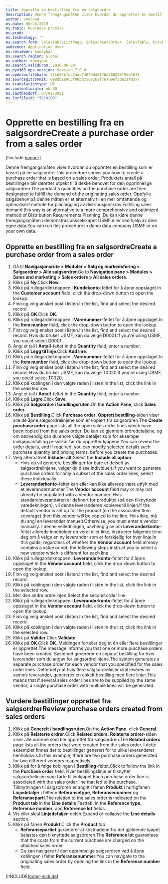 ```yaml
---
title: Opprette en bestilling fra en salgsordre
description: Denne fremgangsmåten viser hvordan du oppretter en bestilling som er basert på en salgsordre.
author: omulvad
ms.date: 06/26/2019
ms.topic: business-process
ms.prod: ''
ms.technology: ''
ms.search.form: SalesTableListPage, SalesCreateOrder, SalesTable, PurchCreateFromSalesOrder, VendAccountItemLookup, SalesTableReferences, PurchTable, PurchTablePart
audience: Application User
ms.reviewer: kamaybac
ms.search.region: Global
ms.author: kamaybac
ms.search.validFrom: 2016-06-30
ms.dyn365.ops.version: Version 7.0.0
ms.openlocfilehash: 77cb07bfbc7aad74970d38f78d780889f96e1048
ms.sourcegitcommit: 0e8db169c3f90bd750826af76709ef5d621fd377
ms.translationtype: HT
ms.contentlocale: nb-NO
ms.lasthandoff: 04/01/2021
ms.locfileid: "5819190"
---
```

# <a name="create-a-purchase-order-from-a-sales-order"></a><span data-ttu-id="3fb1f-103">Opprette en bestilling fra en salgsordre</span><span class="sxs-lookup"><span data-stu-id="3fb1f-103">Create a purchase order from a sales order</span></span>

[!include [banner](../../includes/banner.md)]

<span data-ttu-id="3fb1f-104">Denne fremgangsmåten viser hvordan du oppretter en bestilling som er basert på en salgsordre.</span><span class="sxs-lookup"><span data-stu-id="3fb1f-104">This procedure shows you how to create a purchase order that is based on a sales order.</span></span> <span data-ttu-id="3fb1f-105">Produktets antall på bestillingen blir deretter utpekt til å dekke behovet for den opprinnelige salgsordren.</span><span class="sxs-lookup"><span data-stu-id="3fb1f-105">The product's quantities on the purchase order are then designated to fulfill the demand of the originating sales order.</span></span> <span data-ttu-id="3fb1f-106">Oppfylle salgsbehov på denne måten er et alternativ til en mer omfattende og optimalisert metode for planlegging av distribusjonskrav.</span><span class="sxs-lookup"><span data-stu-id="3fb1f-106">Fulfilling sales demand this way is an alternative to a more comprehensive and optimized method of Distribution Requirements Planning.</span></span> <span data-ttu-id="3fb1f-107">Du kan kjøre denne fremgangsmåten i demonstrasjonsselskapet USMF eller ved hjelp av dine egne data.</span><span class="sxs-lookup"><span data-stu-id="3fb1f-107">You can run this procedure in demo data company USMF or on your own data.</span></span>


## <a name="create-a-purchase-order-from-a-sales-order"></a><span data-ttu-id="3fb1f-108">Opprette en bestilling fra en salgsordre</span><span class="sxs-lookup"><span data-stu-id="3fb1f-108">Create a purchase order from a sales order</span></span>
1. <span data-ttu-id="3fb1f-109">Gå til **Navigasjonsrute > Moduler > Salg og markedsføring > Salgsordrer > Alle salgsordrer**.</span><span class="sxs-lookup"><span data-stu-id="3fb1f-109">Go to **Navigation pane > Modules > Sales and marketing > Sales orders > All sales orders**.</span></span>
2. <span data-ttu-id="3fb1f-110">Klikk på **Ny**.</span><span class="sxs-lookup"><span data-stu-id="3fb1f-110">Click **New**.</span></span>
3. <span data-ttu-id="3fb1f-111">Klikk på rullegardinknappen i **Kundekonto**-feltet for å åpne oppslaget.</span><span class="sxs-lookup"><span data-stu-id="3fb1f-111">In the **Customer account** field, click the drop-down button to open the lookup.</span></span>
4. <span data-ttu-id="3fb1f-112">Finn og velg ønsket post i listen.</span><span class="sxs-lookup"><span data-stu-id="3fb1f-112">In the list, find and select the desired record.</span></span>
5. <span data-ttu-id="3fb1f-113">Klikk på **OK**.</span><span class="sxs-lookup"><span data-stu-id="3fb1f-113">Click **OK**.</span></span>
6. <span data-ttu-id="3fb1f-114">Klikk på rullegardinknappen i **Varenummer**-feltet for å åpne oppslaget.</span><span class="sxs-lookup"><span data-stu-id="3fb1f-114">In the **Item number** field, click the drop-down button to open the lookup.</span></span>
7. <span data-ttu-id="3fb1f-115">Finn og velg ønsket post i listen.</span><span class="sxs-lookup"><span data-stu-id="3fb1f-115">In the list, find and select the desired record.</span></span> <span data-ttu-id="3fb1f-116">Hvis du bruker USMF, kan du velge D0001.</span><span class="sxs-lookup"><span data-stu-id="3fb1f-116">If you're using USMF, you could select D0001.</span></span>  
8. <span data-ttu-id="3fb1f-117">Angi et tall i **Antall**-feltet.</span><span class="sxs-lookup"><span data-stu-id="3fb1f-117">In the **Quantity** field, enter a number.</span></span>
9. <span data-ttu-id="3fb1f-118">Klikk på **Legg til linje**.</span><span class="sxs-lookup"><span data-stu-id="3fb1f-118">Click **Add line**.</span></span>
10. <span data-ttu-id="3fb1f-119">Klikk på rullegardinknappen i **Varenummer**-feltet for å åpne oppslaget.</span><span class="sxs-lookup"><span data-stu-id="3fb1f-119">In the **Item number** field, click the drop-down button to open the lookup.</span></span>
11. <span data-ttu-id="3fb1f-120">Finn og velg ønsket post i listen.</span><span class="sxs-lookup"><span data-stu-id="3fb1f-120">In the list, find and select the desired record.</span></span> <span data-ttu-id="3fb1f-121">Hvis du bruker USMF, kan du velge T0020.</span><span class="sxs-lookup"><span data-stu-id="3fb1f-121">If you're using USMF, you could select T0020.</span></span>  
12. <span data-ttu-id="3fb1f-122">Klikk på koblingen i den valgte raden i listen.</span><span class="sxs-lookup"><span data-stu-id="3fb1f-122">In the list, click the link in the selected row.</span></span>
13. <span data-ttu-id="3fb1f-123">Angi et tall i **Antall**-feltet.</span><span class="sxs-lookup"><span data-stu-id="3fb1f-123">In the **Quantity** field, enter a number.</span></span>
14. <span data-ttu-id="3fb1f-124">Klikk på **Lagre**.</span><span class="sxs-lookup"><span data-stu-id="3fb1f-124">Click **Save**.</span></span>
15. <span data-ttu-id="3fb1f-125">Klikk på **Salgsordre** i **handlingsruten**.</span><span class="sxs-lookup"><span data-stu-id="3fb1f-125">On the **Action Pane**, click **Sales order**.</span></span>
16. <span data-ttu-id="3fb1f-126">Klikk på **Bestilling**.</span><span class="sxs-lookup"><span data-stu-id="3fb1f-126">Click **Purchase order**.</span></span> <span data-ttu-id="3fb1f-127">**Opprett bestilling**-siden viser alle de åpne salgsordrelinjene som er kopiert fra salgsordren.</span><span class="sxs-lookup"><span data-stu-id="3fb1f-127">The **Create purchase order** page lists all the open sales order lines which have been copied from the sales order.</span></span> <span data-ttu-id="3fb1f-128">Du kan se gjennom ordredetaljene, og om nødvendig kan du endre valgte detaljer som for eksempel innkjøpsantall og prisvilkår før du oppretter kjøpene.</span><span class="sxs-lookup"><span data-stu-id="3fb1f-128">You can review the order details, and if required, you can modify selected details such purchase quantity and pricing terms, before you create the purchases.</span></span> 
17. <span data-ttu-id="3fb1f-129">Velg alternativet **Inkluder alt**.</span><span class="sxs-lookup"><span data-stu-id="3fb1f-129">Select the **Include all option**.</span></span>
    - <span data-ttu-id="3fb1f-130">Hvis du vil generere bestillinger for bare et delsett av salgsordrelinjene, velger du disse individuelt.</span><span class="sxs-lookup"><span data-stu-id="3fb1f-130">If you want to generate purchase orders for only a subset of the sales order lines, select these individually.</span></span>  
    - <span data-ttu-id="3fb1f-131">**Leverandørkonto**-feltet kan eller kan ikke allerede være utfylt med et leverandørnummer.</span><span class="sxs-lookup"><span data-stu-id="3fb1f-131">The **Vendor account** field may or may not already be populated with a vendor number.</span></span> <span data-ttu-id="3fb1f-132">Hvis standardleverandøren er definert for produktet (på den tilknyttede varedekningen), vil denne leverandøren kopieres til linjen.</span><span class="sxs-lookup"><span data-stu-id="3fb1f-132">If the default vendor is set up for the product (on the associated Item coverage) then this vendor will be copied  to the line.</span></span> <span data-ttu-id="3fb1f-133">Hvis ikke, må du angi en leverandør manuelt.</span><span class="sxs-lookup"><span data-stu-id="3fb1f-133">Otherwise, you must enter a vendor manually.</span></span>  <span data-ttu-id="3fb1f-134">I denne veiledningen, uavhengig av om **Leverandørkonto**-feltet allerede inneholder en verdi eller ikke, instruerer følgende trinn deg om å velge en ny leverandør som er forskjellig for hver linje.</span><span class="sxs-lookup"><span data-stu-id="3fb1f-134">In this guide, regardless of whether the **Vendor account** field already contains a value or not, the following steps instruct you to select a new vendor which is different for each line.</span></span>  
18. <span data-ttu-id="3fb1f-135">Klikk på rullegardinknappen i **Leverandørkonto**-feltet for å åpne oppslaget.</span><span class="sxs-lookup"><span data-stu-id="3fb1f-135">In the **Vendor account** field, click the drop-down button to open the lookup.</span></span>
19. <span data-ttu-id="3fb1f-136">Finn og velg ønsket post i listen.</span><span class="sxs-lookup"><span data-stu-id="3fb1f-136">In the list, find and select the desired record.</span></span>
20. <span data-ttu-id="3fb1f-137">Klikk på koblingen i den valgte raden i listen.</span><span class="sxs-lookup"><span data-stu-id="3fb1f-137">In the list, click the link in the selected row.</span></span>
21. <span data-ttu-id="3fb1f-138">Mer den andre ordrelinjen.</span><span class="sxs-lookup"><span data-stu-id="3fb1f-138">Select the second order line.</span></span>
22. <span data-ttu-id="3fb1f-139">Klikk på rullegardinknappen i **Leverandørkonto**-feltet for å åpne oppslaget.</span><span class="sxs-lookup"><span data-stu-id="3fb1f-139">In the **Vendor account** field, click the drop-down button to open the lookup.</span></span>
23. <span data-ttu-id="3fb1f-140">Finn og velg ønsket post i listen.</span><span class="sxs-lookup"><span data-stu-id="3fb1f-140">In the list, find and select the desired record.</span></span>
24. <span data-ttu-id="3fb1f-141">Klikk på koblingen i den valgte raden i listen.</span><span class="sxs-lookup"><span data-stu-id="3fb1f-141">In the list, click the link in the selected row.</span></span>
25. <span data-ttu-id="3fb1f-142">Klikk på **Valider**.</span><span class="sxs-lookup"><span data-stu-id="3fb1f-142">Click **Validate**.</span></span>
26. <span data-ttu-id="3fb1f-143">Klikk på **OK**.</span><span class="sxs-lookup"><span data-stu-id="3fb1f-143">Click **OK**.</span></span> <span data-ttu-id="3fb1f-144">Meldingen forteller deg at én eller flere bestillinger er opprettet.</span><span class="sxs-lookup"><span data-stu-id="3fb1f-144">The message informs you that one or more purchase orders have been created.</span></span> <span data-ttu-id="3fb1f-145">Systemet genererer en separat bestilling for hver leverandør som du angav for salgsordrelinjene.</span><span class="sxs-lookup"><span data-stu-id="3fb1f-145">The system generates a separate purchase order for each vendor that you specified for the sales order lines.</span></span> <span data-ttu-id="3fb1f-146">Dette betyr at hvis flere salgsordrelinjer skal leveres av samme leverandør, genereres en enkelt bestilling med flere linjer.</span><span class="sxs-lookup"><span data-stu-id="3fb1f-146">This means that if several sales order lines are to be supplied by the same vendor, a single purchase order with multiple lines will be generated.</span></span>  

## <a name="review-purchase-orders-created-from-sales-orders"></a><span data-ttu-id="3fb1f-147">Vurdere bestillinger opprettet fra salgsordrer</span><span class="sxs-lookup"><span data-stu-id="3fb1f-147">Review purchase orders created from sales orders</span></span>
1. <span data-ttu-id="3fb1f-148">Klikk på **Generelt** i **handlingsruten**.</span><span class="sxs-lookup"><span data-stu-id="3fb1f-148">On the **Action Pane**, click **General**.</span></span>
2. <span data-ttu-id="3fb1f-149">Klikk på **Relaterte ordrer**.</span><span class="sxs-lookup"><span data-stu-id="3fb1f-149">Click **Related orders**.</span></span> <span data-ttu-id="3fb1f-150">**Relaterte ordrer**-siden viser alle ordrene som ble opprettet fra salgsordren.</span><span class="sxs-lookup"><span data-stu-id="3fb1f-150">The **Related orders** page lists all the orders that were created from the sales order.</span></span> <span data-ttu-id="3fb1f-151">I dette eksemplet finnes det to bestillinger generert for to ulike leverandører henholdsvis.</span><span class="sxs-lookup"><span data-stu-id="3fb1f-151">In this example, there are two purchase orders generated for two different vendors respectively.</span></span> 
3. <span data-ttu-id="3fb1f-152">Klikk på for å følge koblingen i **Bestilling**-feltet.</span><span class="sxs-lookup"><span data-stu-id="3fb1f-152">Click to follow the link in the **Purchase order** field.</span></span> <span data-ttu-id="3fb1f-153">Hver bestillingslinje er tilknyttet salgsordrelinjen som førte til innkjøpet.</span><span class="sxs-lookup"><span data-stu-id="3fb1f-153">Each purchase order line is associated with the sales order line that led to the purchase.</span></span> <span data-ttu-id="3fb1f-154">Tilknytningen til salgsordren er angitt i fanen **Produkt** i hurtigfanen **Linjedetaljer** i feltene **Referansetype**, **Referansenummer** og **Referanseparti**.</span><span class="sxs-lookup"><span data-stu-id="3fb1f-154">The relation to the sales order is indicated on the **Product tab** in the **Line details** Fasttab, in the **Reference type**, **Reference number**, and **Reference lot** fields.</span></span>  
4. <span data-ttu-id="3fb1f-155">Vis eller skjul **Linjedetaljer**-delen.</span><span class="sxs-lookup"><span data-stu-id="3fb1f-155">Expand or collapse the **Line details** section.</span></span>
5. <span data-ttu-id="3fb1f-156">Klikk på fanen **Produkt**.</span><span class="sxs-lookup"><span data-stu-id="3fb1f-156">Click the **Product** tab.</span></span>
    - <span data-ttu-id="3fb1f-157">**Referansepartiet** garanterer at kostnadene fra det gjeldende kjøpet belastes den tilknyttede salgsordren.</span><span class="sxs-lookup"><span data-stu-id="3fb1f-157">The **Reference lot** guarantees that the costs from the current purchase are charged on the attached sales order.</span></span>  
    - <span data-ttu-id="3fb1f-158">Du kan navigere til den opprinnelige salgsordren ved å åpne koblingen i feltet **Referansenummer**.</span><span class="sxs-lookup"><span data-stu-id="3fb1f-158">You can navigate to the originating sales order by opening the link in the **Reference number** field.</span></span>  



[!INCLUDE[footer-include](../../../includes/footer-banner.md)]